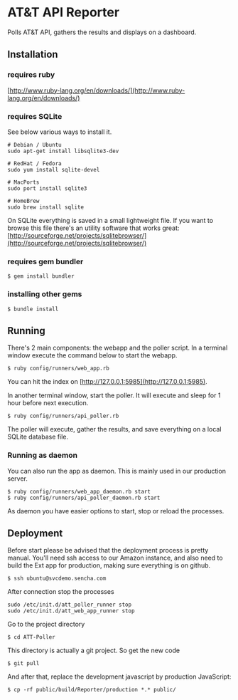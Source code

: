 # AT&T API Reporter
Polls AT&T API, gathers the results and displays on a dashboard.

## Installation

### requires ruby
[http://www.ruby-lang.org/en/downloads/](http://www.ruby-lang.org/en/downloads/)

### requires SQLite
See below various ways to install it.

    # Debian / Ubuntu
    sudo apt-get install libsqlite3-dev

    # RedHat / Fedora
    sudo yum install sqlite-devel

    # MacPorts
    sudo port install sqlite3

    # HomeBrew
    sudo brew install sqlite
    
On SQLite everything is saved in a small lightweight file. If you want to browse this file there's an utility software that works great: [http://sourceforge.net/projects/sqlitebrowser/](http://sourceforge.net/projects/sqlitebrowser/)

### requires gem bundler
 
    $ gem install bundler
    
### installing other gems
 
    $ bundle install

## Running

There's 2 main components: the webapp and the poller script. In a terminal window execute the command below to start the webapp.

    $ ruby config/runners/web_app.rb

You can hit the index on [http://127.0.0.1:5985](http://127.0.0.1:5985). 

In another terminal window, start the poller. It will execute and sleep for 1 hour before next execution.

    $ ruby config/runners/api_poller.rb
    
The poller will execute, gather the results, and save everything on a local SQLite database file.

### Running as daemon

You can also run the app as daemon. This is mainly used in our production server.

    $ ruby config/runners/web_app_daemon.rb start
    $ ruby config/runners/api_poller_daemon.rb start
    
As daemon you have easier options to start, stop or reload the processes.

## Deployment

Before start please be advised that the deployment process is pretty manual. You'll need ssh access to our Amazon instance, and also need to build the Ext app for production, making sure everything is on github.

    $ ssh ubuntu@svcdemo.sencha.com
    
After connection stop the processes


    sudo /etc/init.d/att_poller_runner stop
    sudo /etc/init.d/att_web_app_runner stop

Go to the project directory

    $ cd ATT-Poller
    
This directory is actually a git project. So get the new code

    $ git pull
    
And after that, replace the development javascript by production JavaScript:

    $ cp -rf public/build/Reporter/production *.* public/